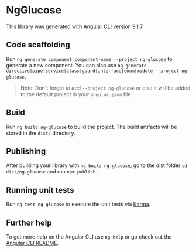 # NgGlucose

This library was generated with [Angular CLI](https://github.com/angular/angular-cli) version 9.1.7.

## Code scaffolding

Run `ng generate component component-name --project ng-glucose` to generate a new component. You can also use `ng generate directive|pipe|service|class|guard|interface|enum|module --project ng-glucose`.
> Note: Don't forget to add `--project ng-glucose` or else it will be added to the default project in your `angular.json` file. 

## Build

Run `ng build ng-glucose` to build the project. The build artifacts will be stored in the `dist/` directory.

## Publishing

After building your library with `ng build ng-glucose`, go to the dist folder `cd dist/ng-glucose` and run `npm publish`.

## Running unit tests

Run `ng test ng-glucose` to execute the unit tests via [Karma](https://karma-runner.github.io).

## Further help

To get more help on the Angular CLI use `ng help` or go check out the [Angular CLI README](https://github.com/angular/angular-cli/blob/master/README.md).
